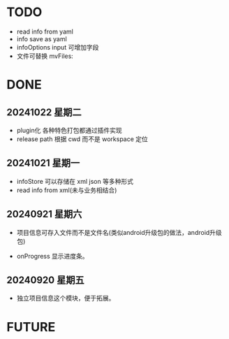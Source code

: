 # TODO

- read info from yaml
- info  save as yaml
- infoOptions input 可增加字段
- 文件可替换 mvFiles:
# DONE
## 20241022 星期二
- plugin化 各种特色打包都通过插件实现
- release path 根据 cwd 而不是 workspace 定位
## 20241021 星期一

- infoStore 可以存储在 xml json 等多种形式
- read info from xml(未与业务相结合)

## 20240921 星期六

- 项目信息可存入文件而不是文件名(类似android升级包的做法，android升级包)

- onProgress 显示进度条。

## 20240920 星期五

- 独立项目信息这个模块，便于拓展。

# FUTURE
